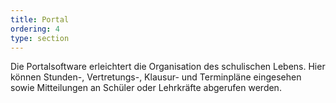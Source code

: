 ```yaml
---
title: Portal
ordering: 4
type: section
---
```


Die Portalsoftware erleichtert die Organisation des schulischen Lebens. Hier können Stunden-, Vertretungs-, Klausur- und Terminpläne eingesehen sowie Mitteilungen an Schüler oder Lehrkräfte abgerufen werden.